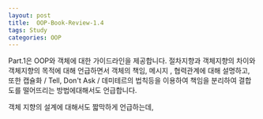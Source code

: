 ```yaml
---
layout: post
title:  OOP-Book-Review-1.4
tags: Study 
categories: OOP  
---   
```


Part.1은 OOP와 객체에 대한 가이드라인을 제공합니다. 절차지향과 객체지향의 차이와 객체지향의 목적에 대해 언급하면서 객체의 책임, 메시지 , 협력관계에 대해 설명하고, 또한 캡슐화 / Tell, Don't Ask / 데미테르의 법칙등을 이용하여 책임을 분리하여 결합도를 떨어뜨리는 방법에대해서도 언급합니다. 

객체 지향의 설계에 대해서도 짧막하게 언급하는데, 